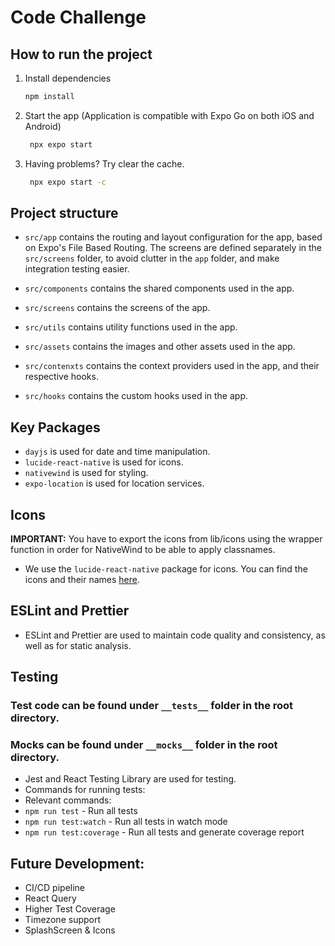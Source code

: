 # Code Challenge

## How to run the project

1. Install dependencies

   ```bash
   npm install
   ```

2. Start the app (Application is compatible with Expo Go on both iOS and Android)

   ```bash
    npx expo start
   ```
   
3. Having problems? Try clear the cache.
   ```bash
    npx expo start -c
   ```



## Project structure
* `src/app` contains the routing and layout configuration for the app, based on Expo's File Based Routing. The screens are defined separately in the `src/screens` folder, to avoid clutter in the `app` folder, and make integration testing easier.

* ``src/components`` contains the shared components used in the app.
* `src/screens` contains the screens of the app.
* `src/utils` contains utility functions used in the app.
* `src/assets` contains the images and other assets used in the app.
* `src/contenxts` contains the context providers used in the app, and their respective hooks.
* `src/hooks` contains the custom hooks used in the app.

## Key Packages
* `dayjs` is used for date and time manipulation.
* `lucide-react-native` is used for icons.
* `nativewind` is used for styling.
* `expo-location` is used for location services.

## Icons
**IMPORTANT:** You have to export the icons from lib/icons using the wrapper function in order for NativeWind to be able to apply classnames.

* We use the `lucide-react-native` package for icons. You can find the icons and their names [here](https://lucide.dev/). 

## ESLint and Prettier
* ESLint and Prettier are used to maintain code quality and consistency, as well as for static analysis.

## Testing

### Test code can be found under ``__tests__`` folder in the root directory.
### Mocks can be found under ``__mocks__`` folder in the root directory.

* Jest and React Testing Library are used for testing.
* Commands for running tests:
* Relevant commands:
* `npm run test` - Run all tests
* `npm run test:watch` - Run all tests in watch mode
* `npm run test:coverage` - Run all tests and generate coverage report


## Future Development:
* CI/CD pipeline
* React Query
* Higher Test Coverage
* Timezone support
* SplashScreen & Icons
